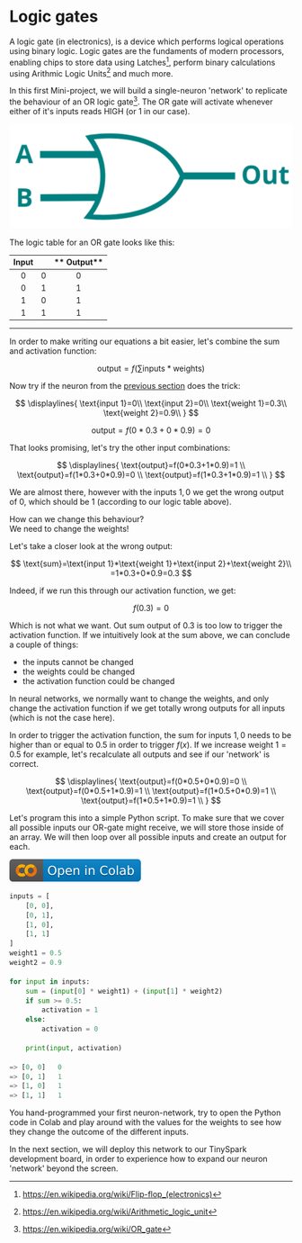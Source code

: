 # Logic gates

A logic gate (in electronics), is a device which performs logical operations using binary logic. Logic gates are the fundaments of modern processors, enabling chips to store data using Latches[^1], perform binary calculations using Arithmic Logic Units[^2] and much more.

[^1]: <https://en.wikipedia.org/wiki/Flip-flop_(electronics)>
[^2]: <https://en.wikipedia.org/wiki/Arithmetic_logic_unit>

In this first Mini-project, we will build a single-neuron 'network' to replicate the behaviour of an OR logic gate[^3]. The OR gate will activate whenever either of it's inputs reads HIGH (or 1 in our case).

![OR gate logic symbol](../assets/images/or_gate.png)

[^3]: <https://en.wikipedia.org/wiki/OR_gate>

The logic table for an OR gate looks like this:

**Input**||** Output**
:-----:|:-----:|:-----:
0|0|0
0|1|1
1|0|1
1|1|1

---

In order to make writing our equations a bit easier, let's combine the sum and activation function:

$$
\text{output}=f(\sum\text{inputs}*\text{weights})
$$

Now try if the neuron from the [previous section](neuron.md) does the trick:

$$
\displaylines{
\text{input 1}=0\\
\text{input 2}=0\\
\text{weight 1}=0.3\\
\text{weight 2}=0.9\\
}
$$

$$
\text{output}=f(0*0.3+0*0.9)=0
$$

That looks promising, let's try the other input combinations:

$$
\displaylines{
\text{output}=f(0*0.3+1*0.9)=1 \\
\text{output}=f(1*0.3+0*0.9)=0 \\
\text{output}=f(1*0.3+1*0.9)=1 \\
}
$$

We are almost there, however with the inputs $1,0$ we get the wrong output of $0$, which should be $1$ (according to our logic table above).

How can we change this behaviour? <br> We need to change the weights!

Let's take a closer look at the wrong output:

$$
\text{sum}=\text{input 1}*\text{weight 1}+\text{input 2}+\text{weight 2}\\
=1*0.3+0*0.9=0.3
$$

Indeed, if we run this through our activation function, we get:

$$
f(0.3)=0
$$

Which is not what we want. Out sum output of $0.3$ is too low to trigger the activation function. If we intuitively look at the sum above, we can conclude a couple of things:

- the inputs cannot be changed
- the weights could be changed
- the activation function could be changed

In neural networks, we normally want to change the weights, and only change the activation function if we get totally wrong outputs for all inputs (which is not the case here).

In order to trigger the activation function, the sum for inputs $1,0$ needs to be higher than or equal to 0.5 in order to trigger $f(x)$. If we increase $\text{weight 1}=0.5$ for example, let's recalculate all outputs and see if our 'network' is correct.

$$
\displaylines{
\text{output}=f(0*0.5+0*0.9)=0 \\
\text{output}=f(0*0.5+1*0.9)=1 \\
\text{output}=f(1*0.5+0*0.9)=1 \\
\text{output}=f(1*0.5+1*0.9)=1 \\
}
$$

Let's program this into a simple Python script. To make sure that we cover all possible inputs our OR-gate might receive, we will store those inside of an array. We will then loop over all possible inputs and create an output for each.

[![Open In Colab](../assets/images/colab-badge.svg)](https://colab.research.google.com/drive/1ifiq6e0aOzHRPsRP8OT0_t_h8MajBrlx#scrollTo=DykfGQVnQ2k5)

```python title="single_neuron_OR_gate.py"
inputs = [
    [0, 0],
    [0, 1],
    [1, 0],
    [1, 1]
]
weight1 = 0.5
weight2 = 0.9

for input in inputs:
    sum = (input[0] * weight1) + (input[1] * weight2)
    if sum >= 0.5:
        activation = 1
    else:
        activation = 0
    
    print(input, activation)

=> [0, 0]   0
=> [0, 1]   1
=> [1, 0]   1
=> [1, 1]   1
```

You hand-programmed your first neuron-network, try to open the Python code in Colab and play around with the values for the weights to see how they change the outcome of the different inputs.

In the next section, we will deploy this network to our TinySpark development board, in order to experience how to expand our neuron 'network' beyond the screen.